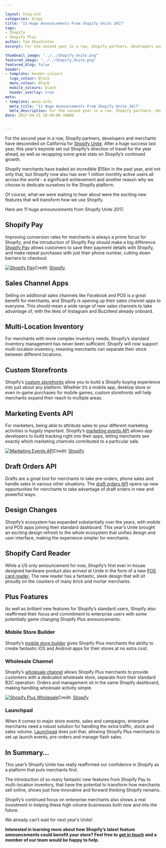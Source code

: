 ```yaml
--- 

layout: blog-old
categories: blogs
title: "11 Huge Announcements From Shopify Unite 2017"
tags:
- Shopify
- Shopify Plus
author: Tom Shackleton
excerpt: For the second year in a row, Shopify partners, developers and merchants have descended on California for Shopify Unite. After a huge success last year, this year’s keynote set out Shopify’s direction of travel for the year ahead, as well as recapping some great stats on Shopify’s continued growth.

thumbnail_image: "../../Shopify_Unite.png"
featured_image: "../../Shopify_Unite.png"
featured_blog: false
header:
- template: header-colours
  logo_colour: Black
  menu_colour: Black
  mobile_colours: black
  header_overlay: true
meta:
- template: meta-info
  meta_title: "11 Huge Announcements From Shopify Unite 2017"
  meta_description: For the second year in a row, Shopify partners, developers and merchants have descended on California for Shopify Unite. After a huge success last year, this year’s keynote set out Shopify’s direction of travel for the year ahead, as well as recapping some great stats on Shopify’s continued growth.
date: 2017-04-21 10:49:00 +0000


--- 
```

For the second year in a row, Shopify partners, developers and merchants have descended on California for [Shopify Unite](https://unite.shopify.com/?ref=statement&utm_campaign=Statement%20Blog). After a huge success last year, this year’s keynote set out Shopify’s direction of travel for the year ahead, as well as recapping some great stats on Shopify’s continued growth.

Shopify merchants have traded an incredible $15bn in the past year, and not only that, but Shopify now also has over 1 million monthly active users all across the world - a significant achievement and another reason why we choose to dedicate ourselves to the Shopify platform.

Of course, what we were waiting to hear about were the exciting new features that will transform how we use Shopify.

Here are 11 huge announcements from Shopify Unite 2017.

  

Shopify Pay
-----------

Improving conversion rates for merchants is always a prime focus for Shopify, and the introduction of Shopify Pay should make a big difference. [Shopify Pay](https://www.shopify.co.uk/blog/accelerate-checkout-with-shopify-pay?ref=statement&utm_campaign=Statement%20Blog) allows customers to save their payment details with Shopify, and make repeat purchases with just their phone number, cutting down barriers to checkout.

[![Shopify Pay](../../Shopify_Pay.jpg)](https://www.shopify.co.uk/blog/accelerate-checkout-with-shopify-pay)Credit: [Shopify](https://www.shopify.co.uk/blog/accelerate-checkout-with-shopify-pay)

  

Sales Channel Apps
------------------

Selling on additional sales channels like Facebook and POS is a great benefit for merchants, and Shopify is opening up their sales channel apps to everyone. This should mean a wide range of new sales channels to take advantage of, with the likes of Instagram and Buzzfeed already onboard.

  

Multi-Location Inventory
------------------------

For merchants with more complex inventory needs, Shopify’s standard inventory management has never been sufficient. Shopify will now support multi-location inventory, meaning merchants can separate their stock between different locations.

  

Custom Storefronts
------------------

Shopify’s [custom storefronts](https://www.shopify.com/partners/blog/custom-storefronts-building-commerce-anywhere?ref=statement&utm_campaign=Statement%20Blog) allow you to build a Shopify buying experience into just about any platform. Whether it’s a mobile app, desktop store or even in-game purchases for mobile games, custom storefronts will help merchants expand their reach to multiple areas.

  

Marketing Events API
--------------------

For marketers, being able to attribute sales to your different marketing activities is hugely important. Shopify’s [marketing events API](https://www.shopify.com/partners/blog/building-for-developer-success-with-shopify-s-newest-apis?ref=statement&utm_campaign=Statement%20Blog) allows app developers to build tracking right into their apps, letting merchants see exactly which marketing channels contributed to a particular sale.

[![Marketing Events API](../../Shopify_Marketing_Events_API.png)](https://www.shopify.com/partners/blog/building-for-developer-success-with-shopify-s-newest-apis)Credit: [Shopify](https://www.shopify.com/partners/blog/building-for-developer-success-with-shopify-s-newest-apis?ref=statement&utm_campaign=Statement%20Blog)

  

Draft Orders API
----------------

Drafts are a great tool for merchants to take pre-orders, phone sales and handle sales in various other situations. The [draft orders API](https://www.shopify.com/partners/blog/building-for-developer-success-with-shopify-s-newest-apis?ref=statement&utm_campaign=Statement%20Blog) opens up new opportunities for merchants to take advantage of draft orders in new and powerful ways.

  

Design Changes
--------------

Shopify’s ecosystem has expanded substantially over the years, with mobile and POS apps joining their standard dashboard. This year’s Unite brought an exciting design refresh to the whole ecosystem that unifies design and user interface, making the experience simpler for merchants.

  

Shopify Card Reader
-------------------

While a US only announcement for now, Shopify’s first ever in-house designed hardware product also arrived at Unite in the form of a new [POS card reader](https://www.shopify.co.uk/retail/meet-shopify-s-chip-swipe-reader-for-shopify-pos?ref=statement&utm_campaign=Statement%20Blog). The new reader has a fantastic, sleek design that will sit proudly on the counters of many brick and mortar merchants.

  

Plus Features
-------------

As well as brilliant new features for Shopify’s standard users, Shopify also reaffirmed their focus and commitment to enterprise users with some potentially game changing Shopify Plus announcements.

  

### Mobile Store Builder

Shopify’s [mobile store builder](https://www.shopify.co.uk/enterprise/introducing-mobile-store-builder?ref=statement&utm_campaign=Statement%20Blog) gives Shopify Plus merchants the ability to create fantastic iOS and Android apps for their stores at no extra cost.

  

### Wholesale Channel

Shopify’s [wholesale channel](https://www.shopify.co.uk/enterprise/introducing-wholesale?ref=statement&utm_campaign=Statement%20Blog) allows Shopify Plus merchants to provide customers with a dedicated wholesale store, separate from their standard B2C operation. Orders and management sit in the same Shopify dashboard, making handling wholesale activity simple.

[![Shopify Plus Wholesale](../../Shopify_Plus_Wholesale.jpg)](https://www.shopify.co.uk/enterprise/introducing-wholesale)Credit: [Shopify](https://www.shopify.co.uk/enterprise/introducing-wholesale?ref=statement&utm_campaign=Statement%20Blog)

  

### Launchpad

When it comes to major store events, sales and campaigns, enterprise merchants need a robust solution for handling the extra traffic, stock and sales volume. [Launchpad](https://www.shopify.co.uk/enterprise/time-saving-automation-for-events-campaigns-sales?ref=statement&utm_campaign=Statement%20Blog) does just that, allowing Shopify Plus merchants to set up launch events, pre-orders and manage flash sales.

  

In Summary…
-----------

This year’s Shopify Unite has really reaffirmed our confidence in Shopify as a platform that puts merchants first.

The introduction of so many fantastic new features from Shopify Pay to multi-location inventory, that have the potential to transform how merchants sell online, shows just how innovative and forward thinking Shopify remains.

Shopify’s continued focus on enterprise merchants also shows a real investment in helping these high volume businesses both now and into the future.

We already can’t wait for next year’s Unite!

**Interested in learning more about how Shopify’s latest feature announcements could benefit your store? Feel free to** [**get in touch**](https://www.statementagency.com/contact-us) **and a member of our team would be happy to help.**